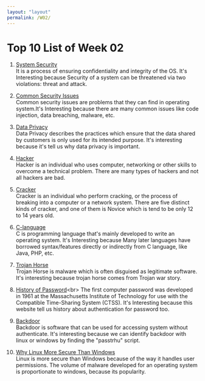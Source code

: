 ```yaml
---
layout: "layout"
permalink: /W02/
---
```


# Top 10 List of Week 02

1. [System Security](https://www.geeksforgeeks.org/system-security/)<br>
 It is a process of ensuring confidentiality and integrity of the OS. It's Interesting because Security of a system can be
 threatened via two violations: threat and attack. 


2. [Common Security Issues](https://www.liquidweb.com/blog/five-common-web-security-problems/)<br>
Common security issues are problems that they can find in operating system.It's Interesting because
there are many common issues like code injection, data breaching, malware, etc.

3. [Data Privacy](https://www.emotiv.com/glossary/data-privacy/)<br>
Data Privacy describes the practices which ensure that the data shared by customers is only used for its intended purpose.
It's interesting because it's tell us why data privacy is important.

4. [Hacker](https://searchsecurity.techtarget.com/definition/hacker)<br>
Hacker is an individual who uses computer, networking or other skills to overcome a technical problem.
There are many types of hackers and not all hackers are bad.

5. [Cracker](https://www.techopedia.com/definition/10257/cracker)<br>
Cracker is an individual who perform cracking, or the process of breaking into a computer or a network system.
There are five distinct kinds of cracker, and one of them is Novice which is tend to be only 12 to 14 years old.

6. [C-language](https://www.geeksforgeeks.org/c-language-set-1-introduction/)<br>
C is programming language that's mainly developed to write an operating system. It's Interesting because
Many later languages have borrowed syntax/features directly or indirectly from C language, like Java, PHP, etc.

7. [Trojan Horse](https://gudangssl.id/apa-itu-trojan-horse-dan-bahayanya/)<br>
Trojan Horse is malware which is often disguised as legitimate software. It's interesting because trojan horse comes from
Trojan war story.

8. [History of Password](https://www.mobileiron.com/en/blog/the-history-of-passwords-and-making-passwords-history#:~:text=A%20Brief%20History%20of%20Passwords,computing%20functions%20we%20use%20today.)<br>
The first computer password was developed in 1961 at the Massachusetts Institute of Technology for use with the Compatible Time-Sharing System (CTSS). 
It's Interesting because this website tell us history about authentication for password too.

9. [Backdoor](https://www.niagahoster.co.id/blog/apa-itu-backdoor/)<br>
Backdoor is software that can be used for accessing system without authenticate. 
It's interesting because we can identify backdoor with linux or windows by finding the "passtrhu" script.

10. [Why Linux More Secure Than Windows](https://vivaldi.com/blog/linux-more-secure-than-windows/)<br>
Linux is more secure than Windows because of the way it handles user permissions. 
The volume of malware developed for an operating system is proportionate to windows, because its popularity.
